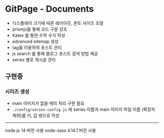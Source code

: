 # GitPage - Documents

- 디스플레이 크기에 따른 레이아웃, 폰트 사이즈 조절
- prismjs를 통해 코드 구문 강조
- Katex 를 통한 수학 수식 작성 
- advanced sitemap 생성
- tag를 이용하여 포스트 관리
- js search 를 통해 블로그 포스트 검색 방법 제공
- series 별로 게시글 관리


## 구현중
### 시리즈 생성
- main 이미지가 없을 때의 처리 구현 필요
- `./config/series-config.js` 에 series 이름과 main 이미지 파일 이름 (확장자 제외)를 키, 값 쌍으로 작성


-----

node.js 14 버전 사용
node-sass 4.14.1 버전 사용